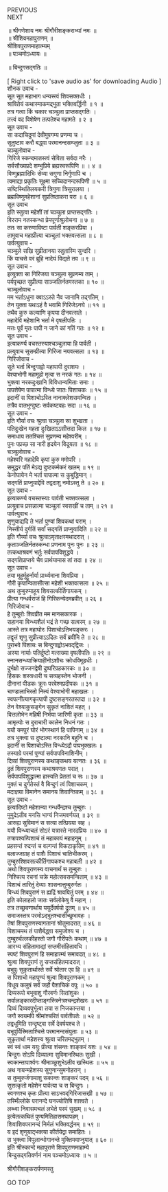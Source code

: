 PREVIOUS  
NEXT  
  
॥ श्रीगणेशाय नमः श्रीगौरीशङ्कराभ्यां नमः ॥  
॥ श्रीशिवमहापुराणम् ॥  
श्रीशिवपुराणमाहात्म्यम्  
॥ पञ्चमोऽध्यायः ॥  
  
॥ बिन्दुगसद्‌गतिः ॥  
  
  
[ Right click to 'save audio as' for downloading Audio ]  
शौनक उवाच -  
सूत सूत महाभाग धन्यस्त्वं शिवसक्तधीः ।  
श्रावितेयं कथास्माकमद्‌भुता भक्तिवर्द्धिनी ॥ १ ॥  
तत्र गत्वा किं चकार चञ्चुला प्राप्तसद्‌गतिः ।  
तत्त्वं वद विशेषेण तत्पतेश्च महामते ॥ २ ॥  
सूत उवाच -  
सा कदाचिदुमां देवीमुपगम्य प्रणम्य च ।  
सुतुष्टाव करौ बद्ध्वा परमानन्दसम्प्लुता ॥ ३ ॥  
चञ्चुलोवाच -  
गिरिजे स्कन्दमातस्त्वं सेविता सर्वदा नरैः ।  
सर्वसौख्यप्रदे शम्भुप्रिये ब्रह्यस्वरूपिणि ॥ । ४ ॥  
विष्णुब्रह्मादिभिः सेव्या सगुणा निर्गुणापि च ।  
त्वमाद्या प्रकृतिः सूक्ष्मा सच्चिदानन्दरूपिणी ॥ ५ ॥  
सष्टिस्थितिलयकरी त्रिगुणा त्रिसुरालया ।  
ब्रह्मविष्णुमहेशानां सुप्रतिष्ठाकरा परा ॥ ६ ॥  
सूत उवाच  
इति स्तुत्वा महेशीं तां चञ्चुला प्राप्तसद्‌गतिः ।  
विरराम नतस्कन्धा प्रेमपूर्णाश्रुलोचना ॥ ७ ॥  
ततः सा करुणाविष्टा पार्वती शङ्‌करप्रिया ।  
तामुवाच महाप्रीत्या चञ्चुलां भक्तवत्सला ॥ ८ ॥  
पार्वत्युवाच -  
चञ्चुले सखि सुप्रीतानया स्तुतास्मि सुन्दरि ।  
किं याचसे वरं ब्रूहि नादेयं विद्यते तव ॥ ९ ॥  
सूत उवाच -  
इत्युक्ता सा गिरिजया चञ्चुला सुप्रणम्य ताम् ।  
पर्यपृच्छत सुप्रीत्या साञ्जलिर्नतमस्तका ॥ १० ॥  
चञ्चुलोवाच -  
मम भर्ताऽधुना क्वाऽऽस्ते नैव जानामि तद्‌गतिम् ।  
तेन युक्ता यथाऽहं वै भवामि गिरिजेऽनघे ॥ ११ ॥  
तथैव कुरु कल्याणि कृपया दीनवत्सले ।  
महादेवि महेशानि भर्ता मे वृषलीपतिः ।  
मत्तः पूर्वं मृतः पापी न जाने कां गतिं गतः ॥ १२ ॥  
सूत उवाच -  
इत्याकर्ण्य वचस्तस्याश्चञ्चुलाया हि पार्वती ।  
प्रत्युवाच सुसम्प्रीत्या गिरिजा नयवत्सला ॥ १३ ॥  
गिरिजोवाच -  
सुते भर्ता बिन्दुगाह्वो महापापी दुराशयः ।  
वेश्याभोगी महामूढो मृत्वा स नरकं गतः ॥ १४ ॥  
भुक्त्वा नरकदुःखानि विविधान्यमिताः समाः ।  
पापशेषेण पापात्मा विन्ध्ये जातः पिशाचकः ॥ १५ ॥  
इदानीं स पिशाचोऽस्ति नानाक्लेशसमन्वितः ।  
तत्रैव वातभुग्दुष्टः सर्वकष्टवहः सदा ॥ १६ ॥  
सूत उवाच -  
इति गौर्या वचः श्रुत्वा चञ्चुला सा शुभव्रता ।  
पतिदुःखेन महता दुःखिताऽऽसीत्तदा किल ॥ १७ ॥  
समाधाय ततश्चित्तं सुप्रणम्य महेश्वरीम् ।  
पुनः पप्रच्छ सा नारी हृदयेन विदूयता ॥ १८ ॥  
चञ्चुलोवाच -  
महेश्वरि महादेवि कृपां कुरु ममोपरि ।  
समुद्धर पतिं मेऽद्य दुष्टकर्मकरं खलम् ॥ १९ ॥  
केनोपायेन मे भर्ता पापात्मा स कुबुद्धिमान् ।  
सद्‌गतिं प्राप्नुयाद्देवि तद्वदाशु नमोऽस्तु ते ॥ २० ॥  
सूत उवाच -  
इत्याकर्ण्य वचस्तस्याः पार्वती भक्तवत्सला ।  
प्रत्युवाच प्रसन्नात्मा चञ्चुलां स्वसखीं च ताम् ॥ २१ ॥  
पार्वत्युवाच -  
शृणुयाद्यदि ते भर्ता पुण्यां शिवकथां पराम् ।  
निस्तीर्य दुर्गतिं सर्वां सद्‌गतिं प्राप्नुयादिति ॥ २२ ॥  
इति गौर्य्या वचः श्रुत्वाऽमृताक्षरमथादरात् ।  
कृताञ्जलिर्नतस्कन्धा प्रणनाम पुनः पुनः ॥ २३ ॥  
तत्कथाश्रवणं भर्तुः सर्वपापविशुद्धये ।  
सद्‌गतिप्राप्तये चैव प्रार्थयामास तां तदा ॥ २४ ॥  
सूत उवाच -  
तया मुहुर्मुहुर्नार्या प्रार्थ्यमाना शिवप्रिया ।  
गौरी कृपान्वितासीत्सा महेशी भक्तवत्सला ॥ २५ ॥  
अथ तुम्बुरुमाहूय शिवसत्कीर्तिगायकम् ।  
प्रीत्या गन्धर्वराजं हि गिरिकन्येदमब्रवीत् ॥ २६ ॥  
गिरिजोवाच -  
हे तुम्बुरोः शिवप्रीत मम मानसकारक ।  
सहानया विन्ध्यशैलं भद्रं ते गच्छ सत्वरम् ॥ २७ ॥  
आस्ते तत्र महाघोरः पिशाचोऽतिभयङ्‌करः ।  
तद्वृत्तं शृणु सुप्रीत्याऽऽदितः सर्वं ब्रवीमि ते ॥ २८ ॥  
पुराभवे पिशाचः स बिन्दुगाह्वोऽभवद्‌द्विजः ।  
अस्या नार्याः पतिर्दुष्टो मत्सख्या वृषलीपतिः ॥ २९ ॥  
स्नानसन्ध्याक्रियाहीनोऽशौचः क्रोधविमूढधीः ।  
दुर्भक्षो सज्जनद्वेषी दुष्परिग्रहकारकः ॥ ३० ॥  
हिंसकः शस्त्रधारी च सव्यहस्तेन भोजनी ।  
दीनानां पीडकः क्रूरः परवेश्मप्रदीपकः ॥ ३१ ॥  
चाण्डालाभिरतो नित्यं वेश्याभोगी महाखलः ।  
स्वपत्नीत्यागकृत्पापी दुष्टसङ्‌गरतस्तदा ॥ ३२ ॥  
तेन वेश्याकुसङ्‌गेन सुकृतं नाशितं महत् ।  
वित्तलोभेन महिषी निर्भया जारिणी कृता ॥ ३३ ॥  
आमृत्योः स दुराचारी कालेन निधनं गतः ।  
ययौ यमपुरं घोरं भोगस्थानं हि पापिनाम् ॥ ३४ ॥  
तत्र भुक्त्वा स दुष्टात्मा नरकानि बहूनि च ।  
इदानीं स पिशाचोऽस्ति विन्ध्येऽद्रौ पापभुक्खलः ॥  
तस्याग्रे परमां पुण्यां सर्वपापविनाशिनीम् ।  
दिव्यां शिवपुराणस्य कथाङ्‌कथय यत्नतः ॥ ३६ ॥  
द्रुतं शिवपुराणस्य कथाश्रवणतः परात् ।  
सर्वपापविशुद्धात्मा हास्यति प्रेततां च सः ॥ ३७ ॥  
मुक्तं च दुर्गतेस्तं वै बिन्दुगं त्वं पिशाचकम् ।  
मदाज्ञया विमानेन समानय शिवान्तिकम् ॥ ३८ ॥  
सूत उवाच -  
इत्यादिष्टो महेशान्या गन्धर्वेन्द्रश्च तुम्बुरुः ।  
मुमुदेऽतीव मनसि भाग्यं निजमवर्णयत् ॥ ३९ ॥  
आरुह्य सुविमानं स सत्या तत्प्रियया सह ।  
ययौ विन्ध्याचलं सोऽरं यत्रास्ते नारदप्रियः ॥ ४० ॥  
तत्रापश्यत्पिशाचं तं महाकायं महाहनुम् ।  
प्रहसन्तं रुदन्तं च वल्गन्तं विकटाकृतिम् ॥ ४१ ॥  
बलाज्जग्राह तं पाशैः पिशाचं चातिभीकरम् ।  
तुम्बुरुश्शिवसत्कीर्तिगायकश्च महाबली ॥ ४२ ॥  
अथो शिवपुराणस्य वाचनार्थं स तुम्बुरुः ।  
निश्चित्य रचनां चक्रे महोत्सवसमन्विताम् ॥ ४३ ॥  
पिशाचं तारितुं देव्याः शासनात्तुम्बुरुर्गतः ।  
विन्ध्यं शिवपुराणं स ह्यद्रिं श्रावयितुं परम् ॥ ४४ ॥  
इति कोलाहलो जातः सर्वलोकेषु वै महान् ।  
तत्र तच्छ्रवणार्थाय ययुर्देवर्षयो द्रुतम् ॥ ४५ ॥  
समाजस्तत्र परमोऽद्‌भुतश्चासीच्छुभावहः ।  
तेषां शिवपुराणस्यागतानां श्रोतुमादरात् ॥ ४६ ॥  
पिशाचमथ तं पाशैर्बद्ध्वा समुपवेश्य च ।  
तुम्बुरुर्वल्लकीहस्तो जगौ गौरीपतेः कथाम् ॥ ४७ ॥  
आरभ्य संहितामाद्यां सप्तमीसंहितावधि ।  
स्पष्टं शिवपुराणं हि समाहात्म्यं समावदत् ॥ ४८ ॥  
श्रुत्वा शिवपुराणं तु सप्तसंहितमादरात् ।  
बभुवुः सुकृतार्थास्ते सर्वे श्रोतार एव हि ॥ ४९ ॥  
स पिशाचो महापुण्यं श्रुत्वा शिवपुराणकम् ।  
विधूय कलुषं सर्वं जहौ पैशाचिकं वपुः ॥ ५० ॥  
दिव्यरूपो बभूवाशु गौरवर्णः सितांशुकः ।  
सर्वालङ्‌कारदीप्ताङ्‌गस्त्रिनेत्रश्चन्द्रशेखरः ॥ ५१ ॥  
दिव्यं दिव्यवपुर्भूत्वा तया स निजकान्तया ।  
जगौ स्वयमपि श्रीमांश्चरितं पार्वतीपतेः ॥ ५२ ॥  
तद्वधूमिति सन्दृष्ट्वा सर्वे देवर्षयश्च ते ।  
बभूवुर्विस्मिताश्चित्ते परमानन्दसंयुताः ॥ ५३ ॥  
सुकृतार्था महेशस्य श्रुत्वा चरितमद्भुतम् ।  
स्वं स्वं धाम ययुः प्रीत्या शंसन्तः शाङ्‌करं यशः ॥ ५४ ॥  
बिन्दुगः सोऽपि दिव्यात्मा सुविमानस्थितः सुखी ।  
स्वकान्तापार्श्वगः श्रीमाञ्छुशुभेऽतीव खस्थितः ॥ ५५ ॥  
अथ गायन्महेशस्य सुगुणान्सुमनोहरान् ।  
स तुम्बुरुर्जगामाशु सकान्तः शाङ्‌करं पदम् ॥ ५६ ॥  
सुसत्कृतो महेशेन पार्वत्या च स बिन्दुगः ।  
स्वगणश्च कृतः प्रीत्या साऽभवद्‌गिरिजासखी ॥ ५७ ॥  
तस्मिँल्लोके परानन्दे घनज्योतिषि शाश्वते ।  
लब्ध्वा निवासमचलं लभेते परमं सुखम् ॥ ५८ ॥  
इत्येतत्कथितं पुण्यमितिहासमघापहम् ।  
शिवाशिवपरानन्दं निर्मलं भक्तिवर्द्धनम् ॥ ५९ ॥  
य इदं शृणुयाद्‌भक्त्या कीर्तयेद्वा समाहितः ।  
स भुक्त्वा विपुलान्भोगानन्ते मुक्तिमवाप्नुयात् ॥ ६० ॥  
इति श्रीस्कान्दे महापुराणे शिवपुराणमाहाम्ये  
बिन्दुसद्‌गतिवर्णनं नाम पञ्चमोऽध्यायः ॥ ५ ॥  
  
  
श्रीगौरीशङ्करार्पणमस्तु  
  
GO TOP
